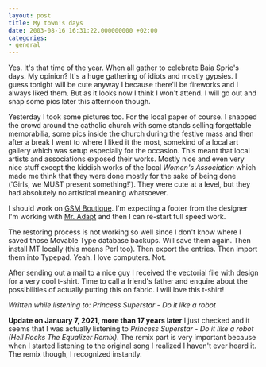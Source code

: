 ```yaml
---
layout: post
title: My town's days
date: 2003-08-16 16:31:22.000000000 +02:00
categories:
- general
---
```

Yes. It's that time of the year. When all gather to celebrate Baia Sprie's days. My opinion? It's a huge gathering of idiots and mostly gypsies. I guess tonight will be cute anyway I because there'll be fireworks and I always liked them. But as it looks now I think I won't attend. I will go out and snap some pics later this afternoon though.

Yesterday I took some pictures too. For the local paper of course. I snapped the crowd around the catholic church with some stands selling forgettable memorabilia, some pics inside the church during the festive mass and then after a break I went to where I liked it the most, somekind of a local art gallery which was setup especially for the occasion. This meant that local artists and associations exposed their works. Mostly nice and even very nice stuff except the kiddish works of the local *Women's Association* which made me think that they were done mostly for the sake of being done ('Girls, we MUST present something!'). They were cute at a level, but they had absolutely no artistical meaning whatsoever.

I should work on [GSM Boutique](http://www.gsmboutique.com). I'm expecting a footer from the designer I'm working with [Mr. Adapt](http://www.spinform.ro) and then I can re-start full speed work.

The restoring process is not working so well since I don't know where I saved those Movable Type database backups. Will save them again. Then install MT locally (this means Perl too). Then export the entries. Then import them into Typepad. Yeah. I love computers. Not.

After sending out a mail to a nice guy I received the vectorial file with design for a very cool t-shirt. Time to call a friend's father and enquire about the possibilities of actually putting this on fabric. I will love this t-shirt!

*Written while listening to: Princess Superstar - Do it like a robot*

**Update on January 7, 2021, more than 17 years later** I just checked and it seems that I was actually listening to *Princess Superstar - Do it like a robot (Hell Rocks The Equalizer Remix)*. The remix part is very important because when I started listening to the original song I realized I haven't ever heard it. The remix though, I recognized instantly.

